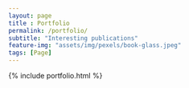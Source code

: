 ```yaml
--- 
layout: page
title : Portfolio 
permalink: /portfolio/
subtitle: "Interesting publications" 
feature-img: "assets/img/pexels/book-glass.jpeg"
tags: [Page]
---
```


{% include portfolio.html %}
